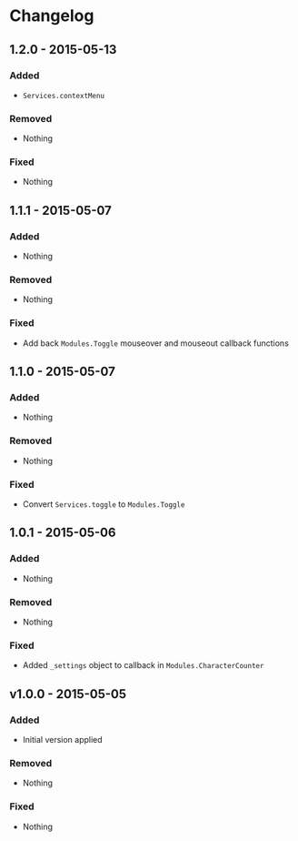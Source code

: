 Changelog
=========

1.2.0 - 2015-05-13
------------------

### Added

- `Services.contextMenu`

### Removed

- Nothing

### Fixed

- Nothing

1.1.1 - 2015-05-07
------------------

### Added

- Nothing

### Removed

- Nothing

### Fixed

- Add back `Modules.Toggle` mouseover and mouseout callback functions

1.1.0 - 2015-05-07
------------------

### Added

- Nothing

### Removed

- Nothing

### Fixed

- Convert `Services.toggle` to `Modules.Toggle`

1.0.1 - 2015-05-06
------------------

### Added

- Nothing

### Removed

- Nothing

### Fixed

- Added `_settings` object to callback in `Modules.CharacterCounter`

v1.0.0 - 2015-05-05
-------------------

### Added

- Initial version applied

### Removed

- Nothing

### Fixed

- Nothing
